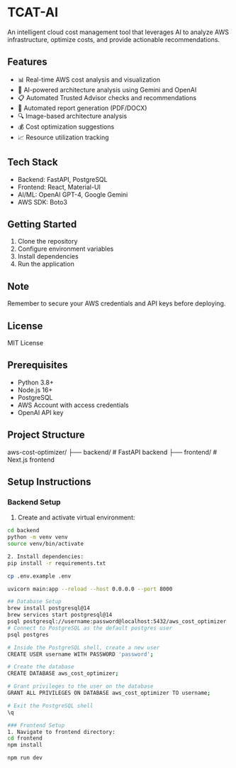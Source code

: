 # TCAT-AI

An intelligent cloud cost management tool that leverages AI to analyze AWS infrastructure, optimize costs, and provide actionable recommendations.

## Features

- 📊 Real-time AWS cost analysis and visualization
- 🤖 AI-powered architecture analysis using Gemini and OpenAI
- 📋 Automated Trusted Advisor checks and recommendations
- 📑 Automated report generation (PDF/DOCX)
- 🔍 Image-based architecture analysis
- 💰 Cost optimization suggestions
- 📈 Resource utilization tracking

## Tech Stack

- Backend: FastAPI, PostgreSQL
- Frontend: React, Material-UI
- AI/ML: OpenAI GPT-4, Google Gemini
- AWS SDK: Boto3

## Getting Started

1. Clone the repository
2. Configure environment variables
3. Install dependencies
4. Run the application

## Note

Remember to secure your AWS credentials and API keys before deploying.

## License

MIT License

## Prerequisites

- Python 3.8+
- Node.js 16+
- PostgreSQL
- AWS Account with access credentials
- OpenAI API key

## Project Structure

aws-cost-optimizer/
├── backend/         # FastAPI backend
├── frontend/        # Next.js frontend


## Setup Instructions

### Backend Setup

1. Create and activate virtual environment:
```bash
cd backend
python -m venv venv
source venv/bin/activate

2. Install dependencies:
pip install -r requirements.txt

cp .env.example .env

uvicorn main:app --reload --host 0.0.0.0 --port 8000

## Database Setup
brew install postgresql@14
brew services start postgresql@14
psql postgresql://username:password@localhost:5432/aws_cost_optimizer
# Connect to PostgreSQL as the default postgres user
psql postgres

# Inside the PostgreSQL shell, create a new user
CREATE USER username WITH PASSWORD 'password';

# Create the database
CREATE DATABASE aws_cost_optimizer;

# Grant privileges to the user on the database
GRANT ALL PRIVILEGES ON DATABASE aws_cost_optimizer TO username;

# Exit the PostgreSQL shell
\q

### Frontend Setup
1. Navigate to frontend directory:
cd frontend
npm install

npm run dev
